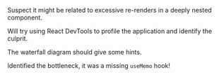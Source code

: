 Suspect it might be related to excessive re-renders in a deeply nested component.

Will try using React DevTools to profile the application and identify the culprit.

The waterfall diagram should give some hints.

Identified the bottleneck, it was a missing `useMemo` hook!